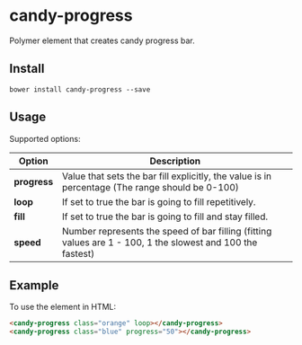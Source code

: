 # candy-progress
Polymer element that creates candy progress bar.

## Install

~~~~
bower install candy-progress --save
~~~~

## Usage

Supported options:

| Option            | Description                                                                                                             |
| ----------------- | ----------------------------------------------------------------------------------------------------------------------- |
| **progress**      | Value that sets the bar fill explicitly, the value is in percentage (The range should be 0-100)                |
| **loop**          | If set to true the bar is going to fill repetitively.                                                        |
| **fill**          | If set to true the bar is going to fill and stay filled.                                                      |
| **speed**         | Number represents the speed of bar filling (fitting values are 1 - 100, 1 the slowest and 100 the fastest) |

## Example

To use the element in HTML:

```html
<candy-progress class="orange" loop></candy-progress>
<candy-progress class="blue" progress="50"></candy-progress>
```
